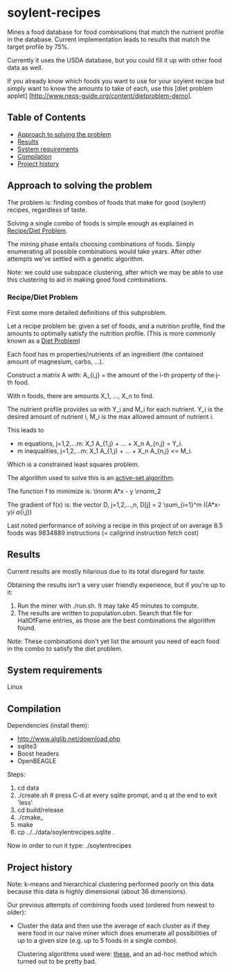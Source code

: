 # soylent-recipes

Mines a food database for food combinations that match the nutrient
profile in the database. Current implementation leads to results that match the
target profile by 75%.

Currently it uses the USDA database, but you could fill it up with other food
data as well.

If you already know which foods you want to use for your soylent recipe but
simply want to know the amounts to take of each, use this
[diet problem applet] [http://www.neos-guide.org/content/dietproblem-demo].


## Table of Contents

* [Approach to solving the problem](#approach-to-solving-the-problem)
* [Results](#results)
* [System requirements](#system-requirements)
* [Compilation](#compilation)
* [Project history](#project-history)


## Approach to solving the problem

The problem is: finding combos of foods that make for good (soylent) recipes,
regardless of taste.

Solving a single combo of foods is simple enough as explained in [Recipe/Diet
Problem](#recipe-diet-problem).

The mining phase entails choosing combinations of foods. Simply enumerating all
possible combinations would take years. After other attempts we've settled with
a genetic algorithm.

Note: we could use subspace clustering, after which we may be
able to use this clustering to aid in making good food combinations.


###  Recipe/Diet Problem

First some more detailed definitions of this subproblem.

Let a recipe problem be: given a set of foods, and a nutrition profile, find
the amounts to optimally satisfy the nutrition profile. (This is more commonly known as a
[Diet Problem](http://www.neos-guide.org/content/diet-problem))

Each food has m properties/nutrients of an ingredient (the contained amount of magnesium, carbs, ...).

Construct a matrix A with: A_{i,j} = the amount of the i-th property of the j-th food.

With n foods, there are amounts X_1, ..., X_n to find.

The nutrient profile provides us with Y_i and M_i for each nutrient. Y_i is the desired amount of nutrient i, M_i is the max allowed amount of nutrient i.

This leads to
- m equations, j=1,2,...m: X_1 A_{1,j} + ... + X_n A_{n,j} = Y_i. 
- m inequalities, j=1,2,...m: X_1 A_{1,j} + ... + X_n A_{n,j} <= M_i. 

Which is a constrained least squares problem.

The algorithm used to solve this is an [active-set algorithm](http://www.alglib.net/optimization/boundandlinearlyconstrained.php#header1).

The function f to mimimize is: \lnorm A\*x - y \rnorm_2

The gradient of f(x) is: the vector D, j=1,2,...,n, D[j] =  2 \sum_{i=1}^m ((A\*x-y)_i a_{i,j})

Last noted performance of solving a recipe in this project of on average 8.5 foods was 9834889 instructions (= callgrind instruction fetch cost)


## Results

Current results are mostly hilarious due to its total disregard for taste.

Obtaining the results isn't a very user friendly experience, but if you're up to it:

1. Run the miner with ./run.sh. It may take 45 minutes to compute.
2. The results are written to population.obm. Search that file for HallOfFame
   entries, as those are the best combinations the algorithm found.

Note: These combinations don't yet list the amount you need of each food in the
combo to satisfy the diet problem.


## System requirements

Linux


## Compilation

Dependencies (install them):

- http://www.alglib.net/download.php
- sqlite3
- Boost headers
- OpenBEAGLE

Steps:

1. cd data
2. ./create.sh  # press C-d at every sqlite prompt, and q at the end to exit 'less'
3. cd build/release
4. ./cmake\_
5. make
6. cp ../../data/soylentrecipes.sqlite .

Now in order to run it type: ./soylentrecipes


## Project history

Note: k-means and hierarchical clustering performed poorly on this data because
this data is highly dimensional (about 36 dimensions). 

Our previous attempts of combining foods used (ordered from newest to older):

- Cluster the data and then use the average of each cluster as if they were
  food in our naive miner which does enumerate all possibilities of up to a
  given size (e.g.  up to 5 foods in a single combo).

  Clustering algorithms used were: [these](http://www.alglib.net/dataanalysis/clustering.php),
  and an ad-hoc method which turned out to be pretty bad.

